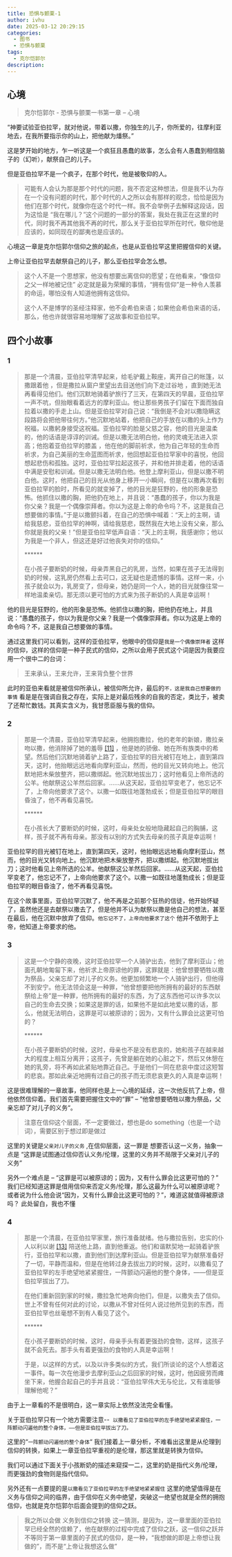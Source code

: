 ```yaml
---
title: 恐惧与颤栗-1
author: ivhu
date: 2025-03-12 20:29:15
categories:
  - 图书
  - 恐惧与颤栗
tags:
  - 克尔恺郭尔
description:
---
```


## 心境

> 克尔恺郭尔 - 恐惧与颤栗一书第一章 – 心境

“神要试验亚伯拉罕，就对他说，带着以撒，你独生的儿子，你所爱的，往摩利亚地去，在我所要指示你的山上，把他献为燔祭。”

这是梦开始的地方，乍一听这是一个疯狂且愚蠢的故事，怎么会有人愚蠢到相信脑子的（幻听），献祭自己的儿子。

但是亚伯拉罕不是一个疯子，在那个时代，他是被敬仰的人。

> 可能有人会认为那是那个时代的问题，我不否定这种想法，但是我不认为存在一个没有问题的时代，那个时代的人之所以会有那样的观念，恰恰是因为他们在那个时代，就像你在这个时代一样。我不会举例子去解释这段话，因为这恰是 “我在哪儿？”这个问题的一部分的答案，我处在我正在这里的时代，同时我不再其他我不再的时代，那么关于亚伯拉罕所在时代，敬仰他是应该的，如同现在的鄙夷也是应该的。

心境这一章是克尔恺郭尔信仰之旅的起点，也是从亚伯拉罕这里把握信仰的关键。

上帝让亚伯拉罕去献祭自己的儿子，那么亚伯拉罕会怎么想。

> 这个人不是一个思想家，他没有想要出离信仰的愿望；在他看来，“像信仰之父一样地被记住” 必定就是最为荣耀的事情，“拥有信仰”是一种令人羡慕的命运，哪怕没有人知道他拥有这信仰。
>
> 这个人不是博学的圣经注释家，他不会希伯来语；如果他会希伯来语的话，那么，他也许就很容易地理解了这故事和亚伯拉罕。

## 四个小故事

### 1

> 那是一个清晨，亚伯拉罕清早起来，给毛驴戴上鞍座，离开自己的帐篷，以撒跟着他 ，但是撒拉从窗户里望出去目送他们向下走过谷地 ，直到她无法再看得见他们。他们沉默地骑着驴旅行了三天，在第四天的早晨，亚伯拉罕一声不吭，但抬眼看着远方的摩利亚山。他让那些男孩子们留在下面而独自拉着以撒的手走上山。但是亚伯拉罕对自己说：“我倒是不会对以撒隐瞒这段路将会把他带往何方。”他沉默地站着，他把自己的手放在以撒的头上作为祝福，以撒躬身接受这祝福。亚伯拉罕的脸是父慈之容，他的目光是温柔的，他的话语是谆谆的训诫。但是以撒无法明白他，他的灵魂无法进入崇高；他抱着亚伯拉罕的膝盖 ，他在他的脚前祈求，他为自己年轻的生命而祈求，为自己美丽的生命蓝图而祈求，他回想起亚伯拉罕家中的喜悦，他回想起悲伤和孤独。这时，亚伯拉罕拉起这孩子，并和他并排走着，他的话语中满是安慰和训诫。但是以撒无法明白他。他登上摩利亚山，但是以撒不明白他。这时，他把自己的目光从他身上移开一小瞬间，但是在以撒再次看到亚伯拉罕的脸时，所看见的就变掉了，他的目光是狂野的，他的形象是恐怖。他抓住以撒的胸，把他扔在地上，并且说：“愚蠢的孩子，你以为我是你父亲？我是一个偶像崇拜者。你以为这是上帝的命令吗？不，这是我自己想要做的事情。”于是以撒颤抖着，在自己的恐惧中喊着：“天上的主啊，请给我慈悲，亚伯拉罕的神啊，请给我慈悲，既然我在大地上没有父亲，那么你就是我的父亲！”但是亚伯拉罕低声自语：“天上的主啊，我感谢你；他以为我是一个非人，但这还是好过他丧失对你的信仰。”
>
> \*\*\*\*\*\*
>
> 在小孩子要断奶的时候，母亲弄黑自己的乳房，当然，如果在孩子无法得到奶的时候，这乳房仍然看上去可口，这无疑也是遗憾的事情。这样一来，小孩子就会以为，乳房变了，但母亲，她仍是同一个人，她的目光就像往常一样地温柔亲切。那无须以更可怕的方式来为孩子断奶的人真是幸运啊！

他的目光是狂野的，他的形象是恐怖。他抓住以撒的胸，把他扔在地上，并且说：“愚蠢的孩子，你以为我是你父亲？我是一个偶像崇拜者。你以为这是上帝的命令吗？不，这是我自己想要做的事情。

通过这里我们可以看到，这样的亚伯拉罕，他眼中的信仰是`我是一个偶像崇拜者` 这样的信仰，这样的信仰是一种子民式的信仰，之所以会用子民式这个词是因为我要应用一个很中二的台词：

> 王来承认，王来允许，王来背负整个世界

此时的亚伯来看就是被信仰所承认，被信仰所允许，最后的`不，这是我自己想要做的事情` 看是是在强调自我之存在，实际上是对最后残余的自我的否定，类比于，被卖了还帮忙数钱。其真实含义为，我甘愿臣服与我的信仰。

### 2

> 那是一个清晨，亚伯拉罕清早起来，他拥抱撒拉，他的老年的新娘，撒拉亲吻以撒，他消除掉了她的羞辱 [\[11\]](<javascript:void(0)>) ，他是她的骄傲、她在所有族类中的希望。然后他们沉默地骑着驴上路了，亚伯拉罕的目光被钉在地上，直到第四天，这时，他抬眼远远地看向摩利亚山，然而，他的目光又转向地上。他沉默地把木柴放整齐，把以撒绑起。他沉默地拔出刀；这时他看见上帝所选的公羊。他献祭这公羊然后回家。……从这天起，亚伯拉罕变老了，他忘记不了，上帝向他要求了这个。以撒一如既往地蓬勃成长；但是亚伯拉罕的眼目昏浊了，他不再看见喜悦。
>
> \*\*\*\*\*\*
>
> 在小孩长大了要断奶的时候，这时，母亲处女般地隐藏起自己的胸脯，这样，孩子就不再有母亲。那没有以别的方式失去母亲的孩子真是幸运啊！

亚伯拉罕的目光被钉在地上，直到第四天，这时，他抬眼远远地看向摩利亚山，然而，他的目光又转向地上。他沉默地把木柴放整齐，把以撒绑起。他沉默地拔出刀；这时他看见上帝所选的公羊。他献祭这公羊然后回家。……从这天起，亚伯拉罕变老了，他忘记不了，上帝向他要求了这个。以撒一如既往地蓬勃成长；但是亚伯拉罕的眼目昏浊了，他不再看见喜悦。

在这个故事里面，亚伯拉罕沉默了，他不再是之前那个狂热的信徒，他开始怀疑了，虽然他还是去献祭以撒去了，但是他并不认为献祭以撒是他自己的想法，甚至在最后，他在沉默中放弃了信仰。`他忘记不了，上帝向他要求了这个` 他并不依附于上帝，他知道上帝要求的他。

### 3

> 这是一个宁静的夜晚，这时亚伯拉罕一个人骑驴出去，他到了摩利亚山；他面孔朝地匍匐下来，他祈求上帝原谅他的罪，这罪就是：他曾想要牺牲以撒为祭品，父亲忘却了对儿子的义务。他更加频繁地一个人骑驴出行，但他得不到安宁。他无法领会这是一种罪，“他曾想要把他所拥有的最好的东西献祭给上帝”是一种罪，他所拥有的最好的东西，为了这东西他可以许多次以自己的生命去交换；如果这是罪的话，如果他不是如此地爱以撒的话，那么，他就无法明白，这罪是可以被原谅的；因为，又有什么罪会比这更可怕的？
>
> \*\*\*\*\*\*
>
> 在小孩子要断奶的时候，这时，母亲也不是没有悲哀的，她和孩子在越来越大的程度上相互分离开；这孩子，先曾是躺在她的心脏之下，然后又休憩在她的乳旁，将不再如此紧贴地靠近自己。于是他们一同在悲哀中度过这短暂的悲哀。那如此亲近地拥有过自己的孩子而无须悲哀更久的人真是幸运啊！

这是很难理解的一章故事，他同样也是上一心境的延续，这一次他反抗了上帝，但他依然信仰着。我们首先需要把握住文中的“罪” – ”他曾想要牺牲以撒为祭品，父亲忘却了对儿子的义务“。

> 注意在信仰这个层面，不一定要做过，想也是do something（也是一个动词），需要区别于想过即是做过

这里的关键是`父亲对儿子的义务` ,在信仰层面，这一罪是 想要否认这一义务，抽象一点是 “这罪是试图通过信仰否认义务/伦理，这里的义务并不局限于父亲对儿子的义务”

另外一个难点是 – “这罪是可以被原谅的；因为，又有什么罪会比这更可怕的？” 我们已经知道这罪是借用信仰来否定义务/伦理，那么这最为什么可以被原谅呢？或者说为什么他会说“因为，又有什么罪会比这更可怕的？”，难道这就值得被原谅吗？ 此处留白，我也不懂

### 4

> 那是一个清晨，在亚伯拉罕家里，旅行准备就绪。他与撒拉告别，忠实的仆人以利以谢 [\[13\]](<javascript:void(0)>) 陪送他上路，直到他重返。他们和谐默契地一起骑着驴旅行，亚伯拉罕和以撒，直到他们到达摩利亚山。但是亚伯拉罕为献祭准备好了一切，平静而温和，但是在他转过身去拔出刀的时候，这时，以撒看见了亚伯拉罕的左手绝望地紧紧握住，一阵颤动闪遍他的整个身体，——但是亚伯拉罕拔出了刀。
>
> 在他们重新回到家的时候，撒拉急忙地奔向他们，但是，以撒失去了信仰。世上不曾有任何对此的讨论，以撒从不曾对任何人说过他所见到的东西，而亚伯拉罕也丝毫想不到有人看见了这个。
>
> \*\*\*\*\*\*
>
> 在小孩子要断奶的时候，这时，母亲手头有着更强劲的食物，这样，这孩子就不会死去。那手头有着更强劲的食物的人真是幸运啊！
>
> 于是，以这样的方式，以及以许多类似的方式，我们所谈论的这个人想着这一事件。每一次在他漫步去摩利亚山之后回家的时候，这时，他因疲劳而瘫坐下来，他握合起自己的手并且说：“亚伯拉罕伟大无与伦比，又有谁能够理解他呢？”

由于上一章看的不是很明白，这一章实际上依然没法完全看懂。

关于亚伯拉罕只有一个地方需要注意--  `以撒看见了亚伯拉罕的左手绝望地紧紧握住，一阵颤动闪遍他的整个身体，——但是亚伯拉罕拔出了刀。` 

这里的“`一阵颤动闪遍他的整个身体`“ 我们接着上一章分析，不难看出这里是从伦理到信仰的转换，如果上一章亚伯拉罕重视的是伦理，那这里就是转换为信仰。

我们可以通过下面关于小孩断奶的描述来窥探一二，这里的奶是指代义务/伦理，而更强劲的食物则是指代信仰。

另外还有一点要提的是`以撒看见了亚伯拉罕的左手绝望地紧紧握住` 这里的绝望值得是在义务与信仰之间的临界，由于信仰在义务中绝望，突破这一绝望也就是全然的拥抱信仰，也就是克尔恺郭尔后面会提到的信仰之跃。

> 我之所以会做 义务到信仰之转换 这一猜测，是因为，这一章里面的亚伯拉罕已经全然的信赖了，他在献祭的过程中完成了信仰之跃，这一信仰之跃并不等同于第一章里面的子民式的信仰，是一种，“我想做的即是上帝想让我做的”，而不是“上帝让我想这么做”

